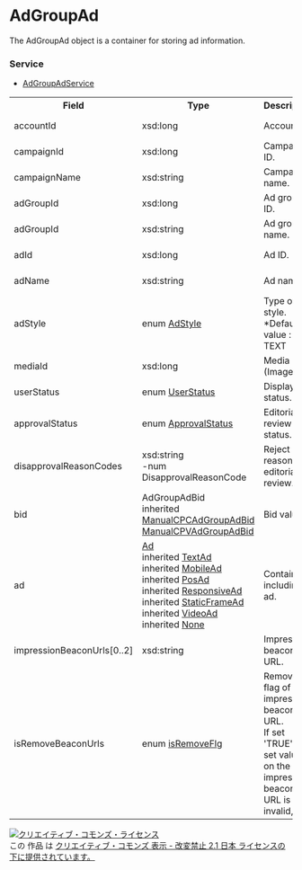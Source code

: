 # AdGroupAd
The AdGroupAd object is a container for storing ad information.
### Service
+ [AdGroupAdService](../services/AdGroupAdService.md)

<table>
 <tr>
  <th>Field</th>
  <th>Type</th>
  <th>Description</th>
  <th>response</th>
  <th>get</th>
  <th>add</th>
  <th>set</th>
  <th>remove</th>
 </tr>
 <tr>
  <td>accountId</td>
  <td>xsd:long</td>
  <td>Account ID.</td>
  <td>yes</td>
  <td>-</td>
  <td>Requirement</td>
  <td>Requirement<br>NotUpdatable</td>
  <td>Requirement<br>NotUpdatable</td>
 </tr>
 <tr>
  <td>campaignId</td>
  <td>xsd:long</td>
  <td>Campaign ID.</td>
  <td>yes</td>
  <td>-</td>
  <td>Requirement</td>
  <td>Requirement<br>NotUpdatable</td>
  <td>Requirement<br>NotUpdatable</td>
 </tr>
 <tr>
  <td>campaignName</td>
  <td>xsd:string</td>
  <td>Campaign name.</td>
  <td>yes</td>
  <td>-</td>
  <td>-</td>
  <td>-</td>
  <td>-</td>
 </tr>
 <tr>
  <td>adGroupId</td>
  <td>xsd:long</td>
  <td>Ad group ID. </td>
  <td>yes</td>
  <td>-</td>
  <td>Requirement</td>
  <td>Requirement<br>NotUpdatable</td>
  <td>Requirement<br>NotUpdatable</td>
 </tr> 
 <tr>
  <td>adGroupId</td>
  <td>xsd:string</td>
  <td>Ad group name.</td>
  <td>yes</td>
  <td>-</td>
  <td>-</td>
  <td>-</td>
  <td>-</td>
 </tr>
 <tr>
  <td>adId</td>
  <td>xsd:long</td>
  <td>Ad ID. </td>
  <td>yes</td>
  <td>-</td>
  <td>-</td>
  <td>Requirement<br>NotUpdatable</td>
  <td>Requirement<br>NotUpdatable</td>
 </tr>  
 <tr>
  <td>adName</td>
  <td>xsd:string</td>
  <td>Ad name. </td>
  <td>yes</td>
  <td>-</td>
  <td>Requirement</td>
  <td>Optional<br>Updatable</td>
  <td>-</td>
 </tr>   
 <tr>
  <td>adStyle</td>
  <td>enum <a href="../data/AdStyle.md">AdStyle</a></td>
  <td>Type of ad style.<br>
  *Default value : TEXT </td>
  <td>yes</td>
  <td>-</td>
  <td>-</td>
  <td>-</td>
  <td>-</td>
 </tr>
 <tr>
  <td>mediaId</td>
  <td>xsd:long</td>
  <td>Media ID (Image ID).</td>
  <td>yes</td>
  <td>-</td>
  <td>Optional</td>
  <td>Optional<br>Updatable</td>
  <td>-</td>
 </tr> 
 <tr>
  <td>userStatus</td>
  <td>enum <a href="../data/UserStatus.md">UserStatus</a></td>
  <td>Display status.</td>
  <td>yes</td>
  <td>-</td>
  <td>Requirement</td>
  <td>Optional<br>Updatable</td>
  <td>-</td>
 </tr>  
  <tr>
  <td>approvalStatus</td>
  <td>enum <a href="../data/ApprovalStatus.md">ApprovalStatus</a></td>
  <td>Editorial review status.</td>
  <td>yes</td>
  <td>-</td>
  <td>-</td>
  <td>-</td>
  <td>-</td>
 </tr>
 <tr>
  <td>disapprovalReasonCodes</td>
  <td>xsd:string<br>-num DisapprovalReasonCode</td>
  <td>Reject reason on editorial review.</td>
  <td>yes</td>
  <td>-</td>
  <td>-</td>
  <td>-</td>
  <td>-</td>
 </tr>
 <tr>
  <td>bid</td>
  <td>AdGroupAdBid<br>inherited<br>
  <a href="./ManualCPCAdGroupAdBid.md">ManualCPCAdGroupAdBid</a><br> <a href="./ManualCPVAdGroupAdBid.md">ManualCPVAdGroupAdBid</a></td>
  <td>Bid value.</td>
  <td>yes</td>
  <td>-</td>
  <td>Optional</td>
  <td>Optional<br>Updatable</td>
  <td>-</td>
 </tr>
 <tr>
  <td>ad</td>
  <td><a href="../data/Ad.md">Ad</a><br>
  inherited <a href="../data/TextAd.md">TextAd</a><br>
  inherited <a href="../data/MobileAd.md">MobileAd</a><br>
  inherited <a href="../data/PosAd.md">PosAd</a><br>
  inherited <a href="../data/ResponsiveAd.md">ResponsiveAd</a><br>
  inherited <a href="../data/StaticFrameAd.md">StaticFrameAd</a><br>
  inherited <a href="../data/VideoAd.md">VideoAd</a><br>
  inherited <a href="../data/None.md">None</a></td>
  <td>Container including ad.</td>
  <td>yes</td>
  <td>-</td>
  <td>Requirement</td>
  <td>Optional<br>Updatable</td>
  <td>-</td>
 </tr>
 <tr>
  <td>impressionBeaconUrls[0..2]</td>
  <td>xsd:string</td>
  <td>Impression beacon URL.</td>
  <td>yes</td>
  <td>-</td>
  <td>Optional</td>
  <td>Optional<br>Updatable</td>
  <td>-</td>
 </tr>
 <tr>
  <td>isRemoveBeaconUrls</td>
  <td>enum <a href="../data/isRemoveFlg.md">isRemoveFlg</a></td>
  <td>Remove flag of impression beacon URL.<br>
  If set 'TRUE', the set value on the impression beacon URL is invalid,</td>
  <td>-</td>
  <td>-</td>
  <td>-</td>
  <td>Optional<br>Updatable</td>
  <td>-</td>
 </tr>
</table>

<a rel="license" href="http://creativecommons.org/licenses/by-nd/2.1/jp/"><img alt="クリエイティブ・コモンズ・ライセンス" style="border-width:0" src="https://i.creativecommons.org/l/by-nd/2.1/jp/88x31.png" /></a><br />この 作品 は <a rel="license" href="http://creativecommons.org/licenses/by-nd/2.1/jp/">クリエイティブ・コモンズ 表示 - 改変禁止 2.1 日本 ライセンスの下に提供されています。</a>
